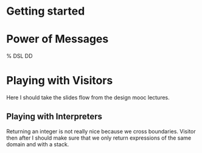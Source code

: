 <!inputFile|path=Chapters/Introduction/Introduction.md!># Getting started<!inputFile|path=Chapters/DSL/DSL.md!><!inputFile|path=Chapters/Expression/Expression.md!># Power of Messages<!inputFile|path=Chapters/PaperStoneScissor/PaperStoneScissor.md!><!inputFile|path=Chapters/PaperStoneScissor/PaperStoneScissorSolution.md!>% DSL DD<!inputFile|path=Chapters/DoubleDispatch/DoubleDispatch.md!><!inputFile|path=Chapters/DoubleDispatch/DoubleDispatchSolution.md!># Playing with VisitorsHere I should take the slides flow from the design mooc lectures. <!inputFile|path=Chapters/Visitor/Visitor.md!>## Playing with InterpretersReturning an integer is not really nice because we cross boundaries.Visitor then after I should make sure that we only return expressionsof the same domain and with a stack.